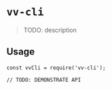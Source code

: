 # `vv-cli`

> TODO: description

## Usage

```
const vvCli = require('vv-cli');

// TODO: DEMONSTRATE API
```
